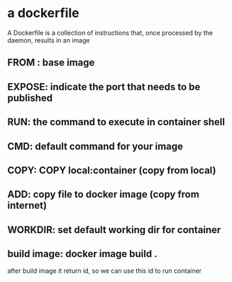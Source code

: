 # a dockerfile
A Dockerfile is a collection of instructions that, once processed by the daemon, results in an image
## FROM : base image
## EXPOSE: indicate the port that needs to be published 
## RUN: the command to execute in container shell
## CMD: default command for your image
## COPY: COPY local:container (copy from local)
## ADD: copy file to docker image (copy from internet)
## WORKDIR: set default working dir for container

## build image: docker image build .
after build image it return id, so we can use this id to run container 
